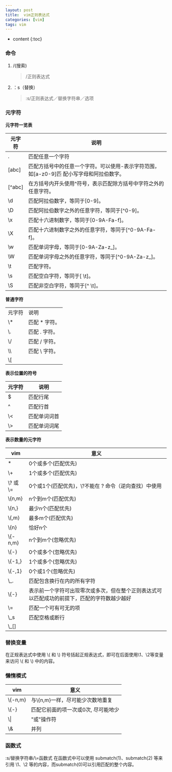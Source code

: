 ```yaml
---
layout: post
title:  vim正则表达式
categories: [vim]
tags: vim
---
```


* content
{:toc}

### 命令

1. /(搜索)

   > /正则表达式

2. ：s（替换）

   > :s/正则表达式／替换字符串／选项



### 元字符


**元字符一览表**

| 元字符 | 说明                                                                                     |
| ------ | ----------------------------------------                                                 |
| .      | 匹配任意一个字符                                                                         |
| [abc]  | 匹配方括号中的任意一个字符。可以使用-表示字符范围，如[a-z0-9]匹 配小写字母和阿拉伯数字。 |
| [^abc] | 在方括号内开头使用^符号，表示匹配除方括号中字符之外的任意字符。                          |
| \\d    | 匹配阿拉伯数字，等同于[0-9]。                                                            |
| \\D    | 匹配阿拉伯数字之外的任意字符，等同于[^0-9]。                                             |
| \\x    | 匹配十六进制数字，等同于[0-9A-Fa-f]。                                                    |
| \\X    | 匹配十六进制数字之外的任意字符，等同于[^0-9A-Fa-f]。                                     |
| \\w    | 匹配单词字母，等同于[0-9A-Za-z_]。                                                       |
| \\W    | 匹配单词字母之外的任意字符，等同于[^0-9A-Za-z_]。                                        |
| \\t    | 匹配<TAB>字符。                                                                          |
| \\s    | 匹配空白字符，等同于[ \\t]。                                                             |
| \\S    | 匹配非空白字符，等同于[^ \\t]。                                                          |



**普通字符**

|        |                |
| ----   | ---------      |
| 元字符 | 说明           |
| \\*    | 匹配 * 字符。  |
| \\.    | 匹配 . 字符。  |
| \\/    | 匹配 / 字符。  |
| \\\\   | 匹配 \\ 字符。 |
| \\[    |                |



**表示位置的符号**

| 元字符 | 说明         |
| ----   | ------       |
| $      | 匹配行尾     |
| ^      | 匹配行首     |
| \\<    | 匹配单词词首 |
| \\>    | 匹配单词词尾 |


<!-- more -->

**表示数量的元字符**

| vim        | 意义                                                                                         |
| ---------  | ----------------------------------------                                                     |
| *          | 0个或多个(匹配优先)                                                                          |
| \\+        | 1个或多个(匹配优先)                                                                          |
| \\? 或 \\= | 0个或1个(匹配优先)，\\?不能在 ? 命令（逆向查找）中使用                                       |
| \\{n,m}    | n个到m个(匹配优先)                                                                           |
| \\{n,}     | 最少n个(匹配优先)                                                                            |
| \\{,m}     | 最多m个(匹配优先)                                                                            |
| \\{n}      | 恰好n个                                                                                      |
| \\{-n,m}   | n个到m个(忽略优先)                                                                           |
| \\{-}      | 0个或多个(忽略优先)                                                                          |
| \\{-1,}    | 1个或多个(忽略优先)                                                                          |
| \\{-,1}    | 0个或1个(忽略优先)                                                                           |
| \\_.       | 匹配包含换行在内的所有字符                                                                   |
| \\{-}      | 表示前一个字符可出现零次或多次，但在整个正则表达式可以匹配成功的前提下，匹配的字符数越少越好 |
| \\=        | 匹配一个可有可无的项                                                                         |
| \\_s       | 匹配空格或断行                                                                               |
| \\_[]      |                                                                                              |


### 替换变量

在正规表达式中使用 \\( 和 \\) 符号括起正规表达式，即可在后面使用\\1、\\2等变量来访问 \\( 和 \\) 中的内容。


### 懒惰模式
| vim      | 意义                                |
| -------- | --------------------                |
| \\{-n,m} | 与\\{n,m}一样，尽可能少次数地重复   |
| \\{-}    | 匹配它前面的项一次或0次, 尽可能地少 |
| \\\|     | "或"操作符                          |
| \\&      | 并列                                |


### 函数式

:s/替换字符串/\\=函数式
在函数式中可以使用 submatch(1)、submatch(2) 等来引用 \\1、\\2 等的内容，而submatch(0)可以引用匹配的整个内容。
